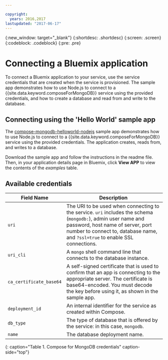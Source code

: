 ```yaml
---

copyright:
  years: 2016,2017
lastupdated: "2017-06-17"
---
```


{:new_window: target="_blank"}
{:shortdesc: .shortdesc}
{:screen: .screen}
{:codeblock: .codeblock}
{:pre: .pre}

# Connecting a Bluemix application

To connect a Bluemix application to your service, use the service credentials that are created when the service is provisioned. The sample app demonstrates how to use Node.js to connect to a {{site.data.keyword.composeForMongoDB}} service using the provided credentials, and how to create a database and read from and write to the database.

## Connecting using the 'Hello World' sample app

The [compose-mongodb-helloworld-nodejs](https://github.com/IBM-Bluemix/compose-mongodb-helloworld-nodejs) sample app demonstrates how to use Node.js to connect to a {{site.data.keyword.composeForMongoDB}} service using the provided credentials. The application creates, reads from, and writes to a database.

Download the sample app and follow the instructions in the readme file. Then, in your application details page in Bluemix, click **View APP** to view the contents of the *examples* table.

## Available credentials

Field Name|Description
----------|-----------
`uri`|The URI to be used when connecting to the service. `uri` includes the schema (`mongodb:`), admin user name and password, host name of server, port number to connect to, database name, and `?ssl=true` to enable SSL connections.
`uri_cli`|A `mongo` shell command line that connects to the database instance.
`ca_certificate_base64`|A self-signed certificate that is used to confirm that an app is connecting to the appropriate server. The certificate is base64-encoded. You must decode the key before using it, as shown in the sample app.
`deployment_id`|An internal identifier for the service as created within Compose.
`db_type`|The type of database that is offered by the service: in this case, `mongodb`.
`name`|The database deployment name.
{: caption="Table 1. Compose for MongoDB credentials" caption-side="top"}
